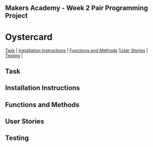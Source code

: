 ## Makers Academy - Week 2 Pair Programming Project

# Oystercard

[Task](#Task) | [Installation Instructions](#Installation) | [Functions and Methods](#Methods) |[User Stories](#Stories) | [Testing](#Testing) |

## Task

## <a name='Installation'> Installation Instructions </a>

## <a name='Methods'> Functions and Methods </a>

## <a name='Stories'> User Stories </a>

## Testing

